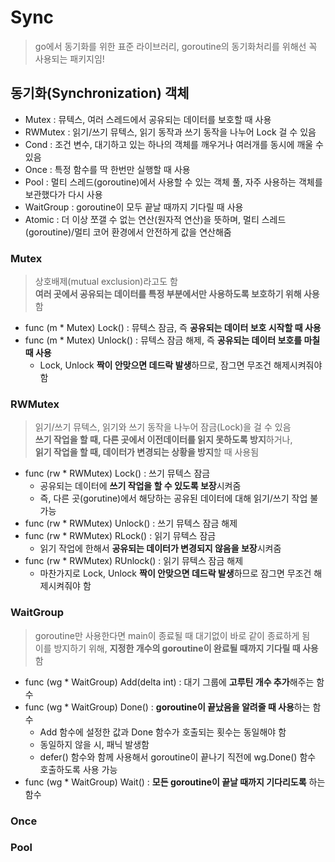 # Sync
> go에서 동기화를 위한 표준 라이브러리, goroutine의 동기화처리를 위해선 꼭 사용되는 패키지임!

## 동기화(Synchronization) 객체
+ Mutex : 뮤텍스, 여러 스레드에서 공유되는 데이터를 보호할 때 사용
+ RWMutex : 읽기/쓰기 뮤텍스, 읽기 동작과 쓰기 동작을 나누어 Lock 걸 수 있음
+ Cond : 조건 변수, 대기하고 있는 하나의 객체를 깨우거나 여러개를 동시에 깨울 수 있음
+ Once : 특정 함수를 딱 한번만 실행할 때 사용
+ Pool : 멀티 스레드(goroutine)에서 사용할 수 있는 객체 풀, 자주 사용하는 객체를 보관했다가 다시 사용
+ WaitGroup : goroutine이 모두 끝날 때까지 기다릴 때 사용
+ Atomic : 더 이상 쪼갤 수 없는 연산(원자적 연산)을 뜻하며, 멀티 스레드(goroutine)/멀티 코어 환경에서 안전하게 값을 연산해줌

### Mutex
> 상호배제(mutual exclusion)라고도 함   
> **여러 곳에서 공유되는 데이터를 특정 부분에서만 사용하도록 보호하기 위해 사용** 함

+ func (m * Mutex) Lock() : 뮤텍스 잠금, 즉 **공유되는 데이터 보호 시작할 때 사용**
+ func (m * Mutex) Unlock() : 뮤텍스 잠금 해제, 즉 **공유되는 데이터 보호를 마칠 때 사용**
   + Lock, Unlock **짝이 안맞으면 데드락 발생**하므로, 잠그면 무조건 해제시켜줘야 함

### RWMutex
> 읽기/쓰기 뮤텍스, 읽기와 쓰기 동작을 나누어 잠금(Lock)을 걸 수 있음   
> **쓰기 작업을 할 때, 다른 곳에서 이전데이터를 읽지 못하도록 방지**하거나,   
> **읽기 작업을 할 때, 데이터가 변경되는 상황을 방지**할 때 사용됨   

+ func (rw * RWMutex) Lock() : 쓰기 뮤텍스 잠금
   + 공유되는 데이터에 **쓰기 작업을 할 수 있도록 보장**시켜줌
   + 즉, 다른 곳(gorutine)에서 해당하는 공유된 데이터에 대해 읽기/쓰기 작업 불가능
+ func (rw * RWMutex) Unlock() : 쓰기 뮤텍스 잠금 해제
+ func (rw * RWMutex) RLock() : 읽기 뮤텍스 잠금
   + 읽기 작업에 한해서 **공유되는 데이터가 변경되지 않음을 보장**시켜줌
+ func (rw * RWMutex) RUnlock() : 읽기 뮤텍스 잠금 해제
   + 마찬가지로 Lock, Unlock **짝이 안맞으면 데드락 발생**하므로 잠그면 무조건 해제시켜줘야 함



### WaitGroup
> goroutine만 사용한다면 main이 종료될 때 대기없이 바로 같이 종료하게 됨   
> 이를 방지하기 위해, **지정한 개수의 goroutine이 완료될 때까지 기다릴 때 사용**함

+ func (wg * WaitGroup) Add(delta int) : 대기 그룹에 **고루틴 개수 추가**해주는 함수
+ func (wg * WaitGroup) Done() : **goroutine이 끝났음을 알려줄 때 사용**하는 함수
   + Add 함수에 설정한 값과 Done 함수가 호출되는 횟수는 동일해야 함
   + 동일하지 않을 시, 패닉 발생함
   + defer() 함수와 함께 사용해서 goroutine이 끝나기 직전에 wg.Done() 함수 호출하도록 사용 가능
+ func (wg * WaitGroup) Wait() : **모든 goroutine이 끝날 때까지 기다리도록** 하는 함수
   


### Once

### Pool

